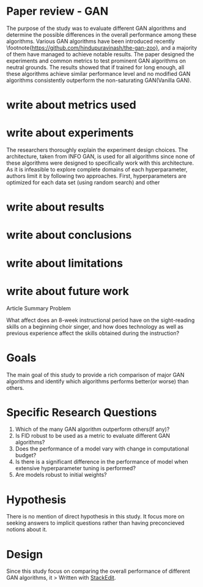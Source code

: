  # Paper review - GAN 
  The purpose of the study was to evaluate different GAN algorithms and determine the possible differences in the overall performance among these algorithms. Various GAN algorithms have been introduced recently \footnote{https://github.com/hindupuravinash/the-gan-zoo}, and a majority of them have managed to achieve notable results. The paper designed the experiments and common metrics to test prominent GAN algorithms on neutral grounds. The results showed that if trained for long enough, all these algorithms achieve similar performance level and no modified GAN algorithms consistently outperform the non-saturating GAN(Vanilla GAN). 
  # write about metrics used 

   # write about experiments 
   The researchers thoroughly explain the experiment design choices. The architecture, taken from INFO GAN, is used for all algorithms since none of these algorithms were designed to specifically work with this architecture. As it is infeasible to explore complete domains of each hyperparameter, authors limit it by following two approaches. First, hyperparameters are optimized for each data set (using random search) and other 
   
   # write about results 
   # write about conclusions 
   # write about limitations 
   # write about future work 
        
Article Summary
Problem

What affect does an 8-week instructional period have on the sight-reading skills on a beginning choir singer, and how does technology as well as previous experience affect the skills obtained during the instruction?

# Goals

The main goal of this study to provide a rich comparison of major GAN algorithms and identify which algorithms performs better(or worse)  than others. 

# Specific Research Questions

1. Which of the many GAN algorithm outperform others(If any)?
2. Is FID robust  to be used as  a metric to evaluate different   GAN algorithms?
3. Does the performance of a model vary with change in computational budget?
4. Is there is a significant difference in the performance of model when extensive hyperparameter tuning is performed?
5. Are models robust to initial weights?

# Hypothesis
There is no mention of direct hypothesis in this study. It focus more on seeking answers to implicit questions rather than having  preconcieved notions about it.
# Design
Since this study focus on comparing the overall performance of different GAN algorithms, it
        > Written with [StackEdit](https://stackedit.io/). 
<!--stackedit_data:
eyJoaXN0b3J5IjpbLTE4NjE5ODg2MjcsMTU5NzE5NDYzNCwxNz
k4ODIyODIzLDk4MTc2OTgyNyw4NzE5MzgyMTksNzkyNTAxNjEy
LDIxMTc3MjkwNTQsLTE2OTY3MTU3MzIsMTc2ODk4MjI0MiwyMD
A5MjExNjgyLDE0Mjk4NjYyNjQsMTEyNDU1NzQzLC0xNjAxMzAw
NzM3LC02NjcwODc1MSwtNDYyODAxMDM2LDgyNTkyODAyMCw2OD
c4MDgzOV19
-->